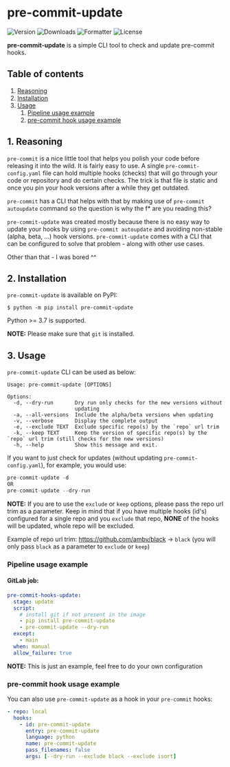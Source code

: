 # pre-commit-update

![Version](https://img.shields.io/pypi/pyversions/pre-commit-update)
![Downloads](https://pepy.tech/badge/pre-commit-update)
![Formatter](https://img.shields.io/badge/code%20style-black-black)
![License](https://img.shields.io/pypi/l/pre-commit-update)

**pre-commit-update** is a simple CLI tool to check and update pre-commit hooks.

## Table of contents

1. [ Reasoning ](#reasoning)
2. [ Installation ](#installation)
3. [ Usage ](#usage)
    1. [ Pipeline usage example ](#usage-pipeline)
    2. [ pre-commit hook usage example ](#usage-hook)

<a name="reasoning"></a>
## 1. Reasoning

`pre-commit` is a nice little tool that helps you polish your code before releasing it into the wild.
It is fairly easy to use. A single `pre-commit-config.yaml` file can hold multiple hooks (checks) that will go through
your code or repository and do certain checks. The trick is that file is static and once you pin your hook versions
after a while they get outdated.

`pre-commit` has a CLI that helps with that by making use of `pre-commit autoupdate` command so the question is
why the f* are you reading this?

`pre-commit-update` was created mostly because there is no easy way to update your hooks by using
`pre-commit autoupdate` and avoiding non-stable (alpha, beta, ...) hook versions. `pre-commit-update` comes
with a CLI that can be configured to solve that problem - along with other use cases.

Other than that - I was bored ^^


<a name="installation"></a>
## 2. Installation

`pre-commit-update` is available on PyPI:
```console 
$ python -m pip install pre-commit-update
```
Python >= 3.7 is supported.

**NOTE:** Please make sure that `git` is installed.


<a name="usage"></a>
## 3. Usage

`pre-commit-update` CLI can be used as below:

```console
Usage: pre-commit-update [OPTIONS]

Options:
  -d, --dry-run       Dry run only checks for the new versions without
                      updating
  -a, --all-versions  Include the alpha/beta versions when updating
  -v, --verbose       Display the complete output
  -e, --exclude TEXT  Exclude specific repo(s) by the `repo` url trim
  -k, --keep TEXT     Keep the version of specific repo(s) by the `repo` url trim (still checks for the new versions)
  -h, --help          Show this message and exit.
```

If you want to just check for updates (without updating `pre-commit-config.yaml`), for example, you would use:
```python
pre-commit-update -d
OR
pre-commit-update --dry-run
```

**NOTE:** If you are to use the `exclude` or `keep` options, please pass the repo url trim as a parameter.
Keep in mind that if you have multiple hooks (id's) configured for a single repo and you `exclude` that repo,
**NONE** of the hooks will be updated, whole repo will be excluded.

Example of repo url trim: https://github.com/ambv/black -> `black` (you will only pass `black` as a parameter to
`exclude` or `keep`)

<a name="usage-pipeline"></a>
### Pipeline usage example
#### GitLab job:

```yaml
pre-commit-hooks-update:
  stage: update
  script:
    # install git if not present in the image
    - pip install pre-commit-update
    - pre-commit-update --dry-run
  except:
    - main
  when: manual
  allow_failure: true
```

**NOTE:** This is just an example, feel free to do your own configuration

<a name="usage-hook"></a>
### pre-commit hook usage example

You can also use `pre-commit-update` as a hook in your `pre-commit` hooks:

```yaml
- repo: local
  hooks:
    - id: pre-commit-update
      entry: pre-commit-update
      language: python
      name: pre-commit-update
      pass_filenames: false
      args: [--dry-run --exclude black --exclude isort]
```

